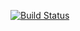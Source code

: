 [![Build Status](https://travis-ci.org/dougllasfps/mymoneyapp.svg?branch=master)](https://travis-ci.org/dougllasfps/mymoneyapp)
